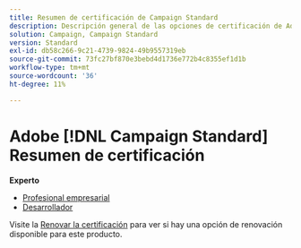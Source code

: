 ```yaml
---
title: Resumen de certificación de Campaign Standard
description: Descripción general de las opciones de certificación de Adobe Campaign Standard
solution: Campaign, Campaign Standard
version: Standard
exl-id: db58c266-9c21-4739-9824-49b9557319eb
source-git-commit: 73fc27bf870e3bebd4d1736e772b4c8355ef1d1b
workflow-type: tm+mt
source-wordcount: '36'
ht-degree: 11%

---
```


# Adobe [!DNL Campaign Standard] Resumen de certificación

**Experto**

* [Profesional empresarial](/help/certifications/acs/acs-e-business.md) <!--AD0-E307-->
* [Desarrollador](/help/certifications/acs/acs-e-developer.md) <!--AD0-E306-->

Visite la [Renovar la certificación](/help/certifications/renew.md) para ver si hay una opción de renovación disponible para este producto.
